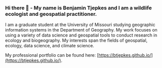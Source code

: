 ### Hi there 👋 - My name is **Benjamin Tjepkes** and I am a wildlife ecologist and geospatial practitioner.

I am a graduate student at the University of Missouri studying geographic information systems in the Department of Geography. My work focuses on using a variety of data science and geospatial tools to conduct research in ecology and biogeography. My interests span the fields of geospatial, ecology, data science, and climate science.

My professional portfolio can be found here: [https://btjepkes.github.io/](https://btjepkes.github.io/).
